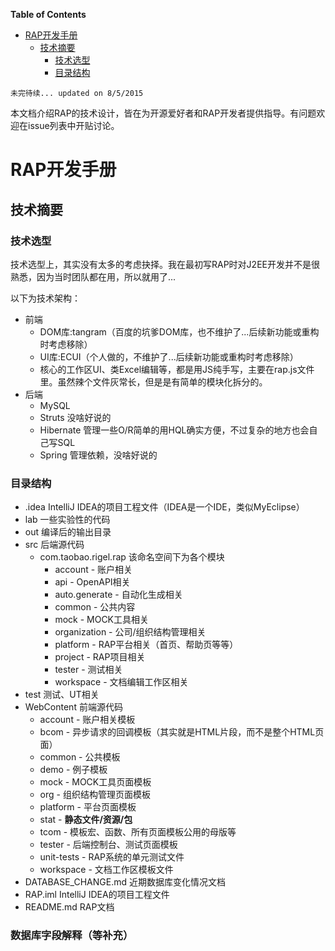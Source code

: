 <!-- START doctoc generated TOC please keep comment here to allow auto update -->
<!-- DON'T EDIT THIS SECTION, INSTEAD RE-RUN doctoc TO UPDATE -->
**Table of Contents**

- [RAP开发手册](#rap%E5%BC%80%E5%8F%91%E6%89%8B%E5%86%8C)
  - [技术摘要](#%E6%8A%80%E6%9C%AF%E6%91%98%E8%A6%81)
    - [技术选型](#%E6%8A%80%E6%9C%AF%E9%80%89%E5%9E%8B)
    - [目录结构](#%E7%9B%AE%E5%BD%95%E7%BB%93%E6%9E%84)

<!-- END doctoc generated TOC please keep comment here to allow auto update -->

	未完待续... updated on 8/5/2015

本文档介绍RAP的技术设计，皆在为开源爱好者和RAP开发者提供指导。有问题欢迎在issue列表中开贴讨论。

# RAP开发手册

## 技术摘要

### 技术选型
技术选型上，其实没有太多的考虑抉择。我在最初写RAP时对J2EE开发并不是很熟悉，因为当时团队都在用，所以就用了...

以下为技术架构：

* 前端
	* DOM库:tangram（百度的坑爹DOM库，也不维护了...后续新功能或重构时考虑移除）
	* UI库:ECUI（个人做的，不维护了...后续新功能或重构时考虑移除）
	* 核心的工作区UI、类Excel编辑等，都是用JS纯手写，主要在rap.js文件里。虽然辣个文件灰常长，但是是有简单的模块化拆分的。
* 后端
	* MySQL
	* Struts 没啥好说的
	* Hibernate 管理一些O/R简单的用HQL确实方便，不过复杂的地方也会自己写SQL
	* Spring 管理依赖，没啥好说的

### 目录结构

* .idea IntelliJ IDEA的项目工程文件（IDEA是一个IDE，类似MyEclipse）
* lab 一些实验性的代码
* out 编译后的输出目录
* src 后端源代码
	* com.taobao.rigel.rap 该命名空间下为各个模块
		* account - 账户相关
		* api - OpenAPI相关
		* auto.generate - 自动化生成相关
		* common - 公共内容
		* mock - MOCK工具相关
		* organization - 公司/组织结构管理相关
		* platform - RAP平台相关（首页、帮助页等等）
		* project - RAP项目相关
		* tester - 测试相关
		* workspace - 文档编辑工作区相关
* test 测试、UT相关
* WebContent 前端源代码
	* account - 账户相关模板
	* bcom - 异步请求的回调模板（其实就是HTML片段，而不是整个HTML页面）
	* common - 公共模板
	* demo - 例子模板
	* mock - MOCK工具页面模板
	* org - 组织结构管理页面模板
	* platform - 平台页面模板
	* stat - **静态文件/资源/包**
	* tcom - 模板宏、函数、所有页面模板公用的母版等
	* tester - 后端控制台、测试页面模板
	* unit-tests - RAP系统的单元测试文件
	* workspace - 文档工作区模板文件
* DATABASE_CHANGE.md 近期数据库变化情况文档
* RAP.iml IntelliJ IDEA的项目工程文件
* README.md RAP文档

### 数据库字段解释（等补充）
